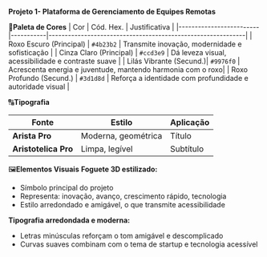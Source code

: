 **Projeto 1- Plataforma de Gerenciamento de Equipes Remotas**

🎨**Paleta de Cores**
| Cor                     | Cód. Hex. | Justificativa                                              |
|-------------------------|-----------|-------------------------------------------------------------|
| Roxo Escuro (Principal) | `#4b23b2` | Transmite inovação, modernidade e sofisticação              |
| Cinza Claro (Principal) | `#ccd3e9` | Dá leveza visual, acessibilidade e contraste suave          |
| Lilás Vibrante (Secund.)| `#9976f0` | Acrescenta energia e juventude, mantendo harmonia com o roxo|
| Roxo Profundo (Secund.) | `#3d1d8d` | Reforça a identidade com profundidade e autoridade visual   |

🔠**Tipografia**

| Fonte                  | Estilo              | Aplicação  |
|------------------------|---------------------|------------|
| **Arista Pro**         | Moderna, geométrica | Título     |
| **Aristotelica Pro**   | Limpa, legível      | Subtítulo  |

🖼️**Elementos Visuais**
**Foguete 3D estilizado:**
- Símbolo principal do projeto
- Representa: inovação, avanço, crescimento rápido, tecnologia
- Estilo arredondado e amigável, o que transmite acessibilidade

**Tipografia arredondada e moderna:**
- Letras minúsculas reforçam o tom amigável e descomplicado
- Curvas suaves combinam com o tema de startup e tecnologia acessível

